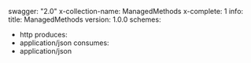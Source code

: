 swagger: "2.0"
x-collection-name: ManagedMethods
x-complete: 1
info:
  title: ManagedMethods
  version: 1.0.0
schemes:
- http
produces:
- application/json
consumes:
- application/json